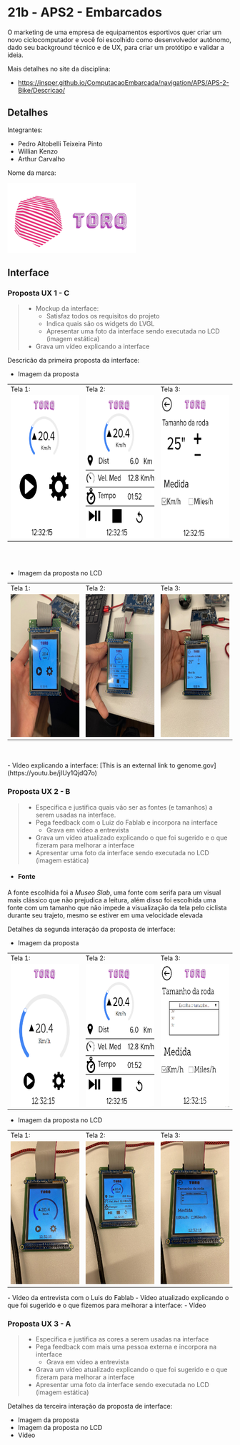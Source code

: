 # 21b - APS2 - Embarcados

O marketing de uma empresa de equipamentos esportivos quer criar um novo ciclocomputador e você foi escolhido como desenvolvedor autônomo, dado seu background técnico e de UX, para criar um protótipo e validar a ideia.

Mais detalhes no site da disciplina:

- https://insper.github.io/ComputacaoEmbarcada/navigation/APS/APS-2-Bike/Descricao/

## Detalhes

Integrantes:

- Pedro Altobelli Teixeira Pinto 
- Willian Kenzo
- Arthur Carvalho

Nome da marca:

<img src="imgs/Simbolo.png"/>

## Interface

### Proposta UX 1 - C

> - Mockup da interface:
>    - Satisfaz todos os requisitos do projeto
>    - Indica quais são os widgets do LVGL 
>    - Apresentar uma foto da interface sendo executada no LCD (imagem estática)
> - Grava um vídeo explicando a interface


Descricão da primeira proposta da interface:

- Imagem da proposta
            
 <table>
  <tr>
   <td> Tela 1: </td>
    <td> Tela 2: </td>
     <td> Tela 3: </td>
   </tr> 
  <tr>
    <td> <img src="imgs/Tela1PropostaC.PNG"  alt="1" width = 240px height = 320px ></td>
    <td> <img src="imgs/Tela2PropostaC.PNG" alt="2" width = 240px height = 320px></td>
     <td> <img src="imgs/Tela3PropostaC.PNG" alt="3" width = 240px height = 320px></td>
   </tr> 
</table>
        
<br></br>
        
- Imagem da proposta no LCD
<table>
  <tr>
   <td> Tela 1: </td>
    <td> Tela 2: </td>
     <td> Tela 3: </td>
   </tr> 
  <tr>
    <td> <img src="imgs/Tela1LCDPropostaC.png"  alt="1" width = 240px height = 320px ></td>
    <td> <img src="imgs/Tela2LCDPropostaC.png" alt="2" width = 240px height = 320px></td>
     <td> <img src="imgs/Tela3LCDPropostaC.png" alt="3" width = 240px height = 320px></td>
   </tr> 
</table>
<br></br>
- Vídeo explicando a interface:
    [This is an external link to genome.gov](https://youtu.be/jIUy1QjdQ7o)


### Proposta UX 2 - B

> - Especifica e justifica quais vão ser as fontes (e tamanhos) a serem usadas na interface.
> - Pega feedback com o Luiz do Fablab e incorpora na interface
>   - Grava em vídeo a entrevista
> - Grava um vídeo atualizado explicando o que foi sugerido e o que fizeram para melhorar a interface
> - Apresentar uma foto da interface sendo executada no LCD (imagem estática)



- #### Fonte

A fonte escolhida foi a *Museo Slab*, uma fonte com serifa para um visual mais clássico que não prejudica a leitura, além disso foi escolhida uma fonte com um tamanho que não impede a visualização da tela pelo ciclista durante seu trajeto, mesmo se estiver em uma velocidade elevada

Detalhes da segunda interação da proposta de interface:

<!-- 
 Adicionar texto descrevendo a evolução 
 da interface
-->

- Imagem da proposta

<table>
  <tr>
   <td> Tela 1: </td>
    <td> Tela 2: </td>
     <td> Tela 3: </td>
   </tr> 
  <tr>
    <td> <img src="imgs/Tela1PropostaB.PNG"  alt="1" width = 240px height = 320px ></td>
    <td> <img src="imgs/Tela2PropostaB.PNG" alt="2" width = 240px height = 320px></td>
     <td> <img src="imgs/Tela3PropostaB.PNG" alt="3" width = 240px height = 320px></td>
   </tr> 
</table>

- Imagem da proposta no LCD
<table>
  <tr>
   <td> Tela 1: </td>
    <td> Tela 2: </td>
     <td> Tela 3: </td>
   </tr> 
  <tr>
    <td> <img src="imgs/Tela1LCDPropostaB.jpeg"  alt="1" width = 240px height = 320px ></td>
    <td> <img src="imgs/Tela2LCDPropostaB.jpeg" alt="2" width = 240px height = 320px></td>
    <td> <img src="imgs/Tela3LCDPropostaB.jpeg" alt="3" width = 240px height = 320px></td>
   </tr> 
</table>
    - Vídeo da entrevista com o Luis do Fablab
    - Vídeo atualizado explicando o que foi sugerido e o que fizemos para melhorar a interface:
- Vídeo

### Proposta UX 3 - A

> - Especifica e justifica as cores a serem usadas na interface
> - Pega feedback com mais uma pessoa externa e incorpora na interface
>     - Grava em vídeo a entrevista
> - Grava um vídeo atualizado explicando o que foi sugerido e o que fizeram para melhorar a interface
> - Apresentar uma foto da interface sendo executada no LCD (imagem estática)

Detalhes da terceira interação da proposta de interface:

<!-- 
 Adicionar texto descrevendo a evolução 
 da interface
-->

- Imagem da proposta
- Imagem da proposta no LCD
- Vídeo 
